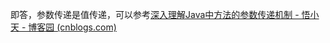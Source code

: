 即答，参数传递是值传递，可以参考[深入理解Java中方法的参数传递机制 - 悟小天 - 博客园 (cnblogs.com)](https://www.cnblogs.com/sum-41/p/10799555.html)


